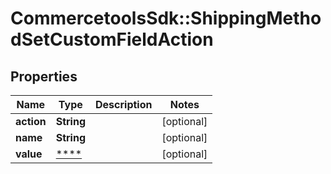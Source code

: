 # CommercetoolsSdk::ShippingMethodSetCustomFieldAction

## Properties
Name | Type | Description | Notes
------------ | ------------- | ------------- | -------------
**action** | **String** |  | [optional] 
**name** | **String** |  | [optional] 
**value** | [****](.md) |  | [optional] 

